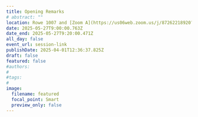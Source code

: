 ```yaml
---
title: Opening Remarks
# abstract: ""
location: Rowe 1007 and [Zoom A](https://us06web.zoom.us/j/87262218920?pwd=5ioya8nZ6CaAVAsMQuMeC8MpMrUzjG.1)
date: 2025-05-27T9:00:00.763Z
date_end: 2025-05-27T9:20:00.471Z
all_day: false
event_url: session-link
publishDate: 2025-04-01T12:36:37.825Z
draft: false
featured: false
#authors:
#
#tags:
#
image:
  filename: featured
  focal_point: Smart
  preview_only: false
---
```

